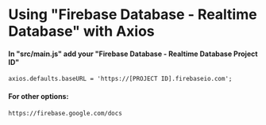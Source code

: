 # Using "Firebase Database - Realtime Database" with Axios

#### In "src/main.js" add your "Firebase Database - Realtime Database Project ID"
```
axios.defaults.baseURL = 'https://[PROJECT ID].firebaseio.com';
```

#### For other options:
```
https://firebase.google.com/docs
```